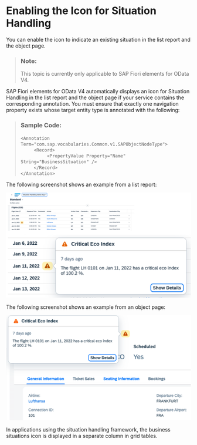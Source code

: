 <!-- loiofe4b9013feb04bbfae94f1040a796781 -->

# Enabling the Icon for Situation Handling

You can enable the icon to indicate an existing situation in the list report and the object page.

> ### Note:  
> This topic is currently only applicable to SAP Fiori elements for OData V4.

SAP Fiori elements for OData V4 automatically displays an icon for Situation Handling in the list report and the object page if your service contains the corresponding annotation. You must ensure that exactly one navigation property exists whose target entity type is annotated with the following:

> ### Sample Code:  
> ```
> <Annotation Term="com.sap.vocabularies.Common.v1.SAPObjectNodeType">
>      <Record>
>           <PropertyValue Property="Name" String="BusinessSituation" />
>      </Record>
> </Annotation>
> ```

The following screenshot shows an example from a list report:

![](images/Situation_Handling_in_a_List_Report_8cbabf0.png)

The following screenshot shows an example from an object page:

![](images/Situation_Handling_on_an_Object_Page_3268202.png)

In applications using the situation handling framework, the business situations icon is displayed in a separate column in grid tables.

